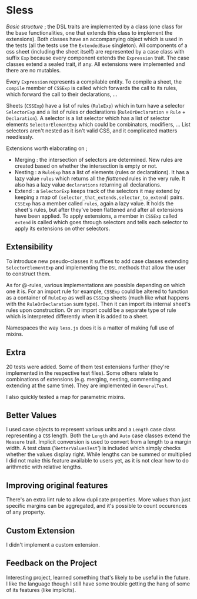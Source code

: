 # Sless

*Basic structure* ; the DSL traits are implemented by a class (one class for the base functionalities, one that extends this class to implement the extensions). Both classes have an accompanying object which is used in the tests (all the tests use the `ExtendedBase` singleton). All components of a css sheet (including the sheet itself) are represented by a case class with suffix `Exp` because every component extends the `Expression` trait. The case classes extend a sealed trait, if any. All extensions were implemented and there are no mutables.

Every `Expression` represents a compilable entity. To compile a sheet, the `compile` member of `CSSExp` is called which forwards the call to its rules, which forward the call to their declarations, ... 

Sheets (`CSSExp`) have a list of rules (`RuleExp`) which in turn have a selector `SelectorExp` and a list of rules or declarations (`RuleOrDeclaration` = `Rule` + `Declaration`). A selector is a list selector which has a list of selector elements `SelectorElementExp` which could be combinators, modifiers, ... List selectors aren't nested as it isn't valid CSS, and it complicated matters needlessly. 

Extensions worth elaborating on ;  
- Merging : the intersection of selectors are determined. New rules are created based on whether the intersection is empty or not.
- Nesting : a `RuleExp` has a list of elements (rules or declarations). It has a lazy value `rules` which returns all the *flattened* rules in the very rule. It also has a lazy value `declarations` returning all declarations. 
- Extend : a `SelectorExp` keeps track of the selectors it may extend by keeping a map of `(selector_that_extends,selector_to_extend)` pairs. `CSSExp` has a member called `rules`, again a lazy value. It holds the sheet's rules, but after they've been flattened and after all extensions have been applied. To apply extensions, a member in `CSSExp` called `extend` is called which goes through selectors and tells each selector to apply its extensions on other selectors.

## Extensibility

To introduce new pseudo-classes it suffices to add case classes extending `SelectorElementExp` and implementing the `DSL` methods that allow the user to construct them.

As for @-rules, various implementations are possible depending on which one it is. For an import rule for example, `CSSExp` could be altered to function as a container of `RuleExp` as well as `CSSExp` sheets (much like what happens with the `RuleOrDeclaration` sum type). Then it can import its internal sheet's rules upon construction. Or an import could be a separate type of rule which is interpreted differently when it is added to a sheet.

Namespaces the way `less.js` does it is a matter of making full use of mixins.

## Extra

20 tests were added. Some of them test extensions further (they're implemented in the respective test files). Some others relate to combinations of extensions (e.g. merging, nesting, commenting and extending at the same time). They are implemented in `GeneralTest`.

I also quickly tested a map for parametric mixins.

## Better Values

I used case objects to represent various units and a `Length` case class representing a `CSS` length. Both the `Length` and `Auto` case classes extend the `Measure` trait. Implicit conversion is used to convert from a length to a margin width. A test class ('`BetterValuesTest`') is included which simply checks whether the values display right. While lengths can be summed or multiplied I did not make this feature available to users yet, as it is not clear how to do arithmetic with relative lengths.

## Improving original features

There's an extra lint rule to allow duplicate properties. More values than just specific margins can be aggregated, and it's possible to count occurences of any property.

## Custom Extension

I didn't implement a custom extension.

## Feedback on the Project 

Interesting project, learned something that's likely to be useful in the future. I like the language though I still have some trouble getting the hang of some of its features (like implicits).
